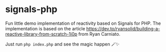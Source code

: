 # signals-php
Fun little demo implementation of reactivity based on Signals for PHP.
The implementation is based on the article https://dev.to/ryansolid/building-a-reactive-library-from-scratch-1i0p from 
Ryan Carniato.

Just run `php index.php` and see the magic happen 🪄✨
